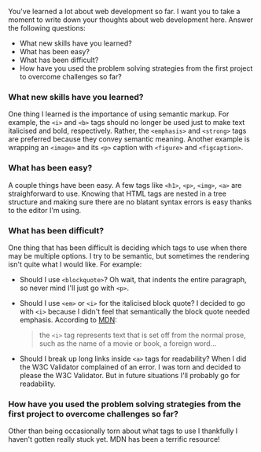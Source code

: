 You've learned a lot about web development so far. I want you to take a moment to write down your thoughts about web development here. Answer the following questions:

  * What new skills have you learned?
  * What has been easy?
  * What has been difficult?
  * How have you used the problem solving strategies from the first project to overcome challenges so far?


### What new skills have you learned?

One thing I learned is the importance of using semantic markup. For example, the `<i>` and `<b>` tags should no longer be used just to make text italicised and bold, respectively. Rather, the `<emphasis>` and `<strong>` tags are preferred because they convey semantic meaning. Another example is wrapping an `<image>` and its `<p>` caption with `<figure>` and `<figcaption>`.

### What has been easy?

A couple things have been easy. A few tags like `<h1>`, `<p>`, `<img>`, `<a>` are straighforward to use. Knowing that HTML tags are nested in a tree structure and making sure there are no blatant syntax errors is easy thanks to the editor I'm using.

### What has been difficult?

One thing that has been difficult is deciding which tags to use when there may be multiple options. I try to be semantic, but sometimes the rendering isn't quite what I would like. For example:

* Should I use `<blockquote>`? Oh wait, that indents the entire paragraph, so never mind I'll just go with `<p>`.

* Should I use `<em>` or `<i>` for the italicised block quote? I decided to go with `<i>` because I didn't feel that semantically the block quote needed emphasis. According to [MDN](https://developer.mozilla.org/en-US/docs/Web/HTML/Element/em):

    > the `<i>` tag represents text that is set off from the normal prose, such as the name of a movie or book, a foreign word...

* Should I break up long links inside `<a>` tags for readability? When I did the W3C Validator complained of an error. I was torn and decided to please the W3C Validator. But in future situations I'll probably go for readability.

### How have you used the problem solving strategies from the first project to overcome challenges so far?

Other than being occasionally torn about what tags to use I thankfully I haven't
gotten really stuck yet. MDN has been a terrific resource!
